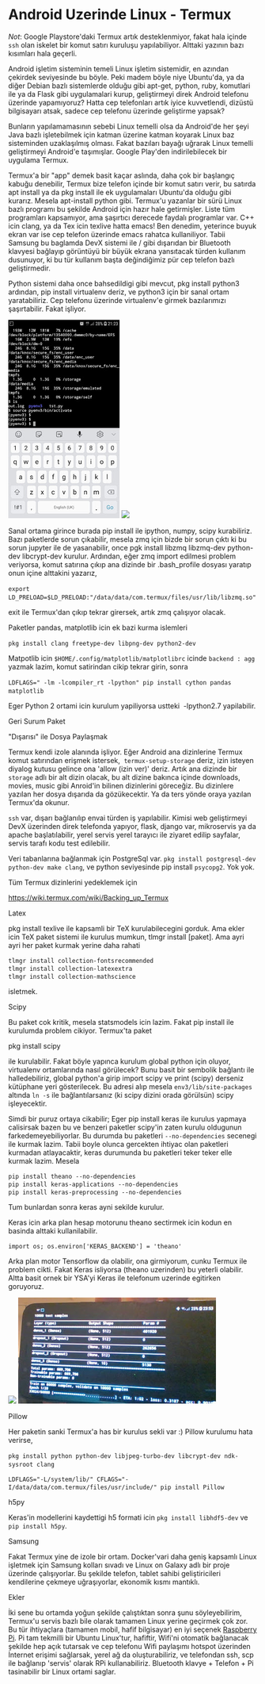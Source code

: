 # Android Uzerinde Linux - Termux

*Not*: Google Playstore'daki Termux artık desteklenmiyor, fakat hala
içinde `ssh` olan iskelet bir komut satırı kuruluşu yapılabiliyor.
Alttaki yazının bazı kısımları hala geçerli. 

Android işletim sisteminin temeli Linux işletim sistemidir, en azından
çekirdek seviyesinde bu böyle. Peki madem böyle niye Ubuntu'da, ya da
diğer Debian bazlı sistemlerde olduğu gibi apt-get, python, ruby,
komutlari ile ya da Flask gibi uygulamalari kurup, geliştirmeyi direk
Android telefonu üzerinde yapamıyoruz? Hatta cep telefonları artık
iyice kuvvetlendi, dizüstü bilgisayarı atsak, sadece cep telefonu
üzerinde geliştirme yapsak?

Bunların yapılamamasının sebebi Linux temelli olsa da Android'de her
şeyi Java bazlı işletebilmek için katman üzerine katman koyarak Linux
baz sisteminden uzaklaşılmış olması. Fakat bazıları bayağı uğrarak
Linux temelli geliştirmeyi Android'e taşımışlar. Google Play'den
indirilebilecek bir uygulama Termux.

Termux'a bir "app" demek basit kaçar aslında, daha çok bir başlangıç
kabuğu denebilir, Termux bize telefon içinde bir komut satırı verir,
bu satırda apt install ya da pkg install ile ek uygulamaları Ubuntu'da
olduğu gibi kurarız. Mesela apt-install python gibi. Termux'u yazanlar
bir sürü Linux bazlı programı bu şekilde Android için hazır hale
getirmişler. Liste tüm programları kapsamıyor, ama şaşırtıcı derecede
faydalı programlar var. C++ icin clang, ya da Tex icin texlive hatta
emacs! Ben denedim, yeterince buyuk ekran var ise cep telefon üzerinde
emacs rahatca kullaniliyor. Tabii Samsung bu baglamda DevX sistemi ile
/ gibi dışarıdan bir Bluetooth klavyesi bağlayıp görüntüyü bir büyük
ekrana yansıtacak türden kullanım dusunuyor, ki bu tür kullanım başta
değindiğimiz pür cep telefon bazlı geliştirmedir.

Python sistemi daha once bahsedildigi gibi mevcut, pkg install python3
ardından, pip install virtualenv deriz, ve python3 için bir sanal
ortam yaratabiliriz. Cep telefonu üzerinde virtualenv'e girmek
bazılarımızı şaşırtabilir. Fakat işliyor.

![](Screenshot_20180924-212304_Termux.jpg)
![](https://1.bp.blogspot.com/-1NCOxOn9Sc8/W6k6K1zRZII/AAAAAAAABtU/7UeTrHxFTlArLVr7I_MTOgKDrTglwHcHgCLcBGAs/s400/Screenshot_20180924-212304_Termux.jpg)

Sanal ortama girince burada pip install ile ipython, numpy, scipy
kurabiliriz. Bazı paketlerde sorun çıkabilir, mesela zmq için bizde
bir sorun çıktı ki bu sorun jupyter ile de yasanabilir, once pgk
install libzmq libzmq-dev python-dev libcrypt-dev kurulur. Ardından,
eğer zmq import edilmesi problem veriyorsa, komut satırına çıkıp ana
dizinde bir .bash_profile dosyası yaratıp onun içine alttakini
yazarız,

`export LD_PRELOAD=$LD_PRELOAD:"/data/data/com.termux/files/usr/lib/libzmq.so"`

exit ile Termux'dan çıkıp tekrar girersek, artık zmq çalışıyor olacak.

Paketler pandas, matplotlib icin ek bazi kurma islemleri

`pkg install clang freetype-dev libpng-dev python2-dev`

Matpotlib icin `$HOME/.config/matplotlib/matplotlibrc` icinde `backend :
agg` yazmak lazim, komut satirindan cikip tekrar girin, sonra

`LDFLAGS=" -lm -lcompiler_rt -lpython" pip install cython pandas matplotlib`

Eger Python 2 ortami icin kurulum yapiliyorsa ustteki  -lpython2.7 yapilabilir.

Geri Surum Paket

"Dışarısı" ile Dosya Paylaşmak

Termux kendi izole alanında işliyor. Eğer Android ana dizinlerine
Termux komut satırından erişmek istersek,  `termux-setup-storage`
deriz, izin isteyen diyalog kutusu gelince ona 'allow (izin ver)'
deriz. Artık ana dizinde bir `storage` adlı bir alt dizin olacak, bu
alt dizine bakınca içinde downloads, movies, music gibi Anroid'in
bilinen dizinlerini göreceğiz. Bu dizinlere yazılan her dosya dışarıda
da gözükecektir. Ya da ters yönde oraya yazılan Termux'da okunur.

`ssh` var, dışarı bağlanılıp envai türden iş yapılabilir. Kimisi web
geliştirmeyi DevX üzerinden direk telefonda yapıyor, flask, django
var, mikroservis ya da apache başlatılabilir, yerel servis yerel
tarayıcı ile ziyaret edilip sayfalar, servis tarafı kodu test
edilebilir.

Veri tabanlarına bağlanmak için PostgreSql var. `pkg install
postgresql-dev python-dev make clang`, ve python seviyesinde pip
install `psycopg2`. Yok yok.

Tüm Termux dizinlerini yedeklemek için

https://wiki.termux.com/wiki/Backing_up_Termux

Latex

pkg install texlive ile kapsamli bir TeX kurulabilecegini gorduk. Ama
ekler icin TeX paket sistemi ile kurulus mumkun, tlmgr install
[paket]. Ama ayri ayri her paket kurmak yerine daha rahati

```
tlmgr install collection-fontsrecommended
tlmgr install collection-latexextra
tlmgr install collection-mathscience
```

isletmek.

Scipy

Bu paket cok kritik, mesela statsmodels icin lazim. Fakat pip install
ile kurulumda problem cikiyor. Termux'ta paket

pkg install scipy

ile kurulabilir. Fakat böyle yapınca kurulum global python için
oluyor, virtualenv ortamlarında nasıl görülecek? Bunu basit bir
sembolik bağlantı ile halledebiliriz, global python'a girip import
scipy ve print (scipy) derseniz kütüphane yeri gösterilecek. Bu adresi
alıp mesela `env3/lib/site-packages` altında `ln -s` ile bağlantılarsanız
(ki scipy dizini orada görülsün) scipy işleyecektir.

Simdi bir puruz ortaya cikabilir; Eger pip install keras ile kurulus
yapmaya calisirsak bazen bu ve benzeri paketler scipy'in zaten kurulu
oldugunun farkedemeyebiliyorlar. Bu durumda bu
paketleri `--no-dependencies` secenegi ile kurmak lazim. Tabii boyle
olunca gercekten ihtiyac olan paketleri kurmadan atlayacaktir, keras
durumunda bu paketleri teker teker elle kurmak lazim. Mesela

```
pip install theano --no-dependencies
pip install keras-applications --no-dependencies
pip install keras-preprocessing --no-dependencies
```

Tum bunlardan sonra keras ayni sekilde kurulur.

Keras icin arka plan hesap motorunu theano sectirmek icin kodun en
basinda alttaki kullanilabilir.

```
import os; os.environ['KERAS_BACKEND'] = 'theano'
```

Arka plan motor Tensorflow da olabilir, ona girmiyorum, cunku Termux
ile problem cikti. Fakat Keras isliyorsa (theano uzerinden) bu yeterli
olabilir. Altta basit ornek bir YSA'yi Keras ile telefonum uzerinde
egitirken goruyoruz.

![](https://4.bp.blogspot.com/-iglpG8Gy7Og/W8tA4O_uJ8I/AAAAAAAABuQ/ETLPpmmJ1sAeMX_aD_YsrWm4-isuQm3owCLcBGAs/s400/Dp5x_-wX0AIX6RR.jpg)
![](Dp5x_-wX0AIX6RR.jpg)

Pillow

Her paketin sanki Termux'a has bir kurulus sekli var :) Pillow
kurulumu hata verirse,

`pkg install python python-dev libjpeg-turbo-dev libcrypt-dev ndk-sysroot clang`

```
LDFLAGS="-L/system/lib/" CFLAGS="-I/data/data/com.termux/files/usr/include/" pip install Pillow
```

h5py

Keras'in modellerini kaydettigi h5 formati icin `pkg
install libhdf5-dev` ve `pip install h5py`.

Samsung

Fakat Termux yine de izole bir ortam. Docker'vari daha geniş kapsamlı
Linux işletmek için Samsung kolları sıvadı ve Linux on Galaxy adlı bir
proje üzerinde çalışıyorlar. Bu şekilde telefon, tablet sahibi
geliştiricileri kendilerine çekmeye uğraşıyorlar, ekonomik kısmı
mantıklı.

Ekler

İki sene bu ortamda yoğun şekilde çalıştıktan sonra şunu
söyleyebilirim, Termux'u servis bazlı bile olarak tamamen Linux yerine
geçirmek çok zor. Bu tür ihtiyaçlara (tamamen mobil, hafif bilgisayar)
en iyi seçenek [Raspberry Pi](../../2020/07/raspberrypi.md). Pi tam
tekmilli bir Ubuntu Linux'tur, hafiftir, Wifi'ni otomatik bağlanacak
şekilde hep açık tutarsak ve cep telefonu Wifi paylaşımı hotspot
üzerinden İnternet erişimi sağlarsak, yerel ağ da oluşturabiliriz, ve
telefondan ssh, scp ile bağlanıp 'servis' olarak RPi kullanabiliriz.
Bluetooth klavye + Telefon + Pi tasinabilir bir Linux ortami saglar. 



